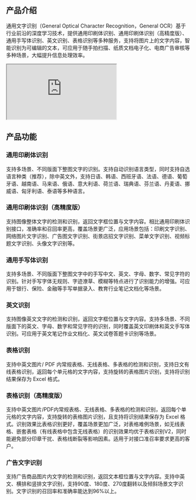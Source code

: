## 产品介绍
通用文字识别（General Optical Character Recognition，General OCR）基于行业前沿的深度学习技术，提供通用印刷体识别、通用印刷体识别（高精度版）、通用手写体识别、英文识别、表格识别等多种服务，支持将图片上的文字内容，智能识别为可编辑的文本，可应用于随手拍扫描、纸质文档电子化、电商广告审核等多种场景，大幅提升信息处理效率。
<div class="doc-video-mod"><iframe src="https://cloud.tencent.com/edu/learning/quick-play/3412-60088?source=gw.doc.media&withPoster=1&notip=1"></iframe></div>

## 产品功能
### 通用印刷体识别
支持多场景、不同版面下整图文字的识别。支持自动识别语言类型，同时支持自选语言种类（推荐），除中英文外，支持日语、韩语、西班牙语、法语、德语、葡萄牙语、越南语、马来语、俄语、意大利语、荷兰语、瑞典语、芬兰语、丹麦语、挪威语、匈牙利语、泰语等多种语言。
### 通用印刷体识别（高精度版）
支持图像整体文字的检测和识别，返回文字框位置与文字内容。相比通用印刷体识别接口，准确率和召回率更高，覆盖场景更广泛，应用场景包括：印刷文字识别、网络图片文字识别、广告图文字识别、街景店招文字识别、菜单文字识别、视频标题文字识别、头像文字识别等。
### 通用手写体识别
支持多场景、不同版面下整图文字中的手写中文、英文、字母、数字、常见字符的识别。针对手写字体无规则、字迹潦草、模糊等特点进行了识别能力的增强。可应用于银行、保险、金融等手写单据录入、教育行业笔记文档化等场景。
### 英文识别
支持图像英文文字的检测和识别，返回文字框位置与文字内容。支持多场景、不同版面下的英文、字母、数字和常见字符的识别，同时覆盖英文印刷体和英文手写体识别。可应用于英文笔记作业文档化、英文试卷答题卡识别等场景。
### 表格识别 
支持中英文图片/ PDF 内常规表格、无线表格、多表格的检测和识别，支持日文有线表格识别，返回每个单元格的文字内容，支持旋转的表格图片识别，支持将识别结果保存为 Excel 格式。
### 表格识别（高精度版）
支持中英文图片/PDF内常规表格、无线表格、多表格的检测和识别，返回每个单元格的文字内容，支持旋转的表格图片识别，且支持将识别结果保存为 Excel 格式。识别效果比表格识别更好，覆盖场景更加广泛，对表格难例场景，如无线表格、嵌套表格（有线表格中包含无线表格）的识别效果均优于表格识别V2，同时能避免部分印章干扰、表格线断裂等影响因素。适用于对接口准召率要求更高的客户。
### 广告文字识别
支持广告商品图片内文字的检测和识别，返回文本框位置与文字内容。支持中英文、横排和竖排文字识别，支持90度、180度、270度翻转以及倾斜场景文字识别。文字识别的召回率和准确率能达到96%以上。

